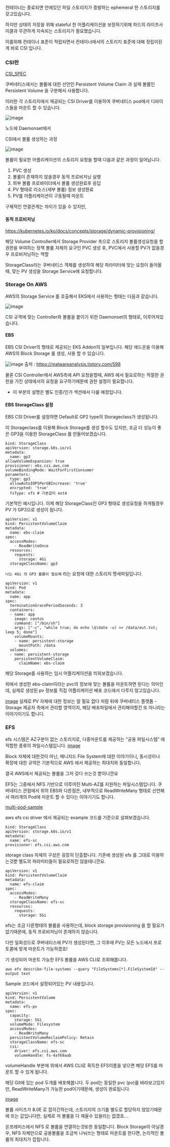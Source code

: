 

컨테이너는 종료되면 안에있던 파일 스토리지가 증발하는 ephemeral 한 스토리지를 갖고있습니다.

하지만 상태의 저장을 위해 stateful 한 어플리케이션을 보장하기위해 파드의 라이프사이클과 무관하게 지속되는 스토리지가 필요했습니다.

이를위해 컨테이너 표준이 적립되면서 컨테이너에서의 스토리지 표준에 대해 정립이된게 바로 CSI 입니다.



### CSI란


[CSI_SPEC](https://github.com/container-storage-interface/spec)




쿠버네티스에서는 볼륨에 대한 선언인 Persistent Volume Claim 과 실제 볼륨인 Persistent Volume 을 구분해서 사용합니다.

이러한 각 스토리지에서 제공되는 CSI Driver를 이용하여 쿠버네티스 pod에서 디바이스들을 마운트 할 수 있습니다.

![image](https://apimin.montkim.com/cdn/blog/images/AEWS/week3/EKS_Storage/Untitled.png)

노드에 Daemonset에서 



CSI에서 볼륨 생성하는 과정

![image](https://apimin.montkim.com/cdn/blog/images/CSI/Untitled1.png)

볼륨이 필요한 어플리케이션의 스토리지 요청을 할때 다음과 같은 과정이 일어납니다.
1. PVC 생성
2. 볼륨이 존재하지 않을경우 동적 프로비저닝 실행
3. 외부 볼륨 프로바이더에서 볼륨 생성완료후 응답
4. PV 형태로 리소스(세부 볼륨) 정보 생성완료
5. PV를 어플리케이션이 구동될때 마운트

구체적인 연결관계는 차이가 있을 수 있지만, 



#### 동적 프로비저닝
https://kubernetes.io/ko/docs/concepts/storage/dynamic-provisioning/

해당 Volume Controller에서 Storage Provider 측으로 스토리지 볼륨생성요청을 할 권한을 부여하는 정책
볼륨 자체의 요구인 PVC 생성 후, PVC에서 사용할 PV가 없을경우 프로비저닝하는 역할

StorageClass라는 쿠버네티스 객체를 생성하여 해당 파라미터에 맞는 요청이 들어올때, 맞는 PV 생성을 Storage Service에 요청합니다.



### Storage On AWS

AWS의 Storage Service 를 호출해서 EKS에서 사용하는 형태는 다음과 같습니다.

![image](https://apimin.montkim.com/cdn/blog/images/AEWS/week3/EKS_Storage/Untitled1.png)

CSI 규격에 맞는 Controller와 볼륨을 붙이기 위한 Daemonset의 형태로, 이루어져있습니다.




#### EBS

EBS CSI Driver의 형태로 제공되는 EKS Addon의 일부입니다.
해당 애드온을 이용해 AWS의 Block Storage 를 생성, 사용 할 수 있습니다.

![image](https://apimin.montkim.com/cdn/blog/images/AEWS/week3/EKS_Storage/Untitled5.png)
출처 : https://malwareanalysis.tistory.com/598


물론 CSI Controller에서 AWS측에 API 요청을할때, AWS 에서 필요로하는 적절한 권한을 가진 상태에서의 요청을 요구하기때문에 권한 설정이 필요합니다.

- 이 부분의 설명은 별도 인증/인가 섹션에서 다룰 예정입니다.



#### EBS StorageClass 설정

EBS CSI Driver를 설정하면 Default로 GP2 type의 Storageclass가 생성됩니다.

이 Storageclass를 이용해 Block Storage를 생성 할수도 있지만, 조금 더 성능이 좋은 GP3을 이용한 StorageClass 를 만들어보겠습니다.

```
kind: StorageClass
apiVersion: storage.k8s.io/v1
metadata:
  name: gp3
allowVolumeExpansion: true
provisioner: ebs.csi.aws.com
volumeBindingMode: WaitForFirstConsumer
parameters:
  type: gp3
  allowAutoIOPSPerGBIncrease: 'true'
  encrypted: 'true'
  fsType: xfs # 기본값이 ext4
```


기본적인 예시입니다.
이제 해당 StorageClass인 GP3 형태로 생성요청을 하게될경우 PV 가 GP3으로 생성이 됩니다.


```
apiVersion: v1
kind: PersistentVolumeClaim
metadata:
  name: ebs-claim
spec:
  accessModes:
    - ReadWriteOnce
  resources:
    requests:
      storage: 4Gi
  storageClassName: gp3
```

`나는 4Gi 의 GP3 볼륨이 필요해` 라는 요청에 대한 스토리지 명세파일입니다.


```
apiVersion: v1
kind: Pod
metadata:
  name: app
spec:
  terminationGracePeriodSeconds: 3
  containers:
  - name: app
    image: centos
    command: ["/bin/sh"]
    args: ["-c", "while true; do echo \$(date -u) >> /data/out.txt; leep 5; done"]
    volumeMounts:
    - name: persistent-storage
      mountPath: /data
  volumes:
  - name: persistent-storage
    persistentVolumeClaim:
      claimName: ebs-claim
```

해당 Storage를 사용하는 임시 어플리케이션을 띄워보겠습니다.

위에서 생성한 ebs-claim이라는 pvc의 정보에 맞는 볼륨을 마운트하면 된다는 의미인데, 실제로 생성된 pv 정보를 직접 어플리케이션 배포 코드에서 다루지 않고있습니다.

[image](https://i.namu.wiki/i/XDVrtVbJXtd059R9AP5CZlgU20ADGGN5tgzuT30Fj393vb08IGrLDOxTOfIe15ZdU0nAVsvFcBiAPe3PeHi_aQ.webp)
실제로 PV 자체에 대한 정보는 알 필요 없다
처럼 뒤에 쿠버네티스 플랫폼 - Storage 제공자 측에서 관리할 영역이지, 해당 배포파일에서 관리해야할건 또 아니라는 이야기이기도 합니다.

### EFS

efs 시스템은 AZ구분이 없는 스토리지로, 다중마운트를 제공하는 “공용 파일시스템” 에 적합한 종류의 파일시스템입니다.
[image](https://apimin.montkim.com/cdn/blog/images/AEWS/week3/EKS_Storage/Untitled16.png)

Block 자체에 대한것이 아닌, 매니지드  File System에 대한 이야기이니, 동시성이나 확장에 대한 규약은 기본적으로 AWS 에서 제공하는 최대치와 동일합니다.

결국 AWS에서 제공되는 볼륨을 그저 갖다 쓰는것 뿐이니깐요

EFS는 그중에서 NFS 기반으로 이루어진 Multi-AZ를 지원하는 파일시스템입니다.
쿠버네티스 관점에서 위의 EBS와 다른점은, 내부적으로 ReadWriteMany 형태로 선언해서 여러개의 Pod에 마운트 할 수 있다는 이야기기도 합니다.


[multi-pod-sample](https://github.com/kubernetes-sigs/aws-efs-csi-driver/tree/master/examples/kubernetes/multiple_pods)

aws efs csi driver 에서 제공되는 example 코드를 기준으로 살펴보겠습니다.

```
kind: StorageClass
apiVersion: storage.k8s.io/v1
metadata:
  name: efs-sc
provisioner: efs.csi.aws.com
```


storage class 자체의 구성은 굉장히 단촐합니다.
기존에 생성된 efs 를 그대로 이용하는것뿐 별도의 파라미터들이 필요로하진 않을테니깐요.


```
apiVersion: v1
kind: PersistentVolumeClaim
metadata:
  name: efs-claim
spec:
  accessModes:
    - ReadWriteMany
  storageClassName: efs-sc
  resources:
    requests:
      storage: 5Gi
```

efs는 조금 다른형태의 볼륨을 사용하는데, 
block storage provisioning 을 할 필요가 없기때문에, 동적 프로비저닝이 존재하지 않습니다.

다만 일회성으로 쿠버네티스에 PV가 생성된다면, 그 이후에 PV는 모든 노드에서 프로토콜에 맞게 마운트가 가능하겠죠!

기 생성되어 마운트 가능한 EFS 볼륨을 AWS CLI로 조회해봅니다.
```
aws efs describe-file-systems --query "FileSystems[*].FileSystemId" --output text
```

Sample 코드에서 설정되어있는  PV 내용입니다.

```
apiVersion: v1
kind: PersistentVolume
metadata:
  name: efs-pv
spec:
  capacity:
    storage: 5Gi
  volumeMode: Filesystem
  accessModes:
    - ReadWriteMany
  persistentVolumeReclaimPolicy: Retain
  storageClassName: efs-sc
  csi:
    driver: efs.csi.aws.com
    volumeHandle: fs-4af69aab
```


volumeHandle 부분에 위에서 AWS CLI로 획득한 EFS이름을 넣으면 해당 EFS를 마운트 할 수 있게 됩니다.

해당 Git에 있는 pod 두개를 배포해봅니다.
두 pod는 동일한 pvc (pv)를 바라보고있지만, ReadWriteMany가 가능한 pod이기때문에, 생성이 완료됩니다.

[image](https://apimin.montkim.com/cdn/blog/images/AEWS/week3/EKS_Storage/Untitled17.png)

볼륨 사이즈가 8.0E 로 잡히긴하는데, 
스토리지의 크기를 별도로 할당하지 않았기때문에 뜨는 값입니다만, 실제로 저 볼륨을 다 채울수 있을리는 없겠죠...

온프레미스에서 NFS 로 볼륨을 연결하는것또한 동일합니다.
Block Storage아 아닐경우, NFS 자체만으로 공용볼륨을 조금씩 나눠쓰는 형태로 마운트를 한다면, 논리적인 볼륨의 최대치가 잡힙니다.


